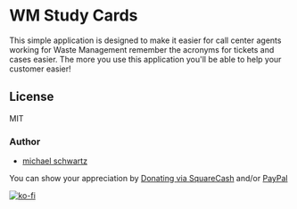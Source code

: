 WM Study Cards
===================

This simple application is designed to make it easier for call center agents working for Waste Management remember the acronyms for tickets and cases easier. The more you use this application you'll be able to help your customer easier!

License
-------------

MIT

### Author

- [michael schwartz](http://michaelsboost.github.io/)

You can show your appreciation by [Donating via SquareCash](https://cash.me/$michaelsboost) and/or [PayPal](https://www.paypal.me/mikethedj4)

[![ko-fi](https://az743702.vo.msecnd.net/cdn/kofi2.png?v=0)](https://ko-fi.com/michaelsboost)
